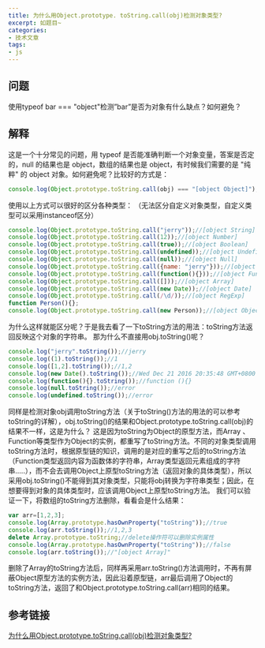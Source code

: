 ```yaml
---
title: 为什么用Object.prototype. toString.call(obj)检测对象类型?
excerpt: 如题目~
categories:
- 技术文章
tags:
- js
---
```


## 问题
使用typeof bar === "object"检测”bar”是否为对象有什么缺点？如何避免？

## 解释
这是一个十分常见的问题，用 typeof 是否能准确判断一个对象变量，答案是否定的，null 的结果也是 object，数组的结果也是 object，有时候我们需要的是 "纯粹" 的 object 对象。如何避免呢？比较好的方式是：
```javascript
console.log(Object.prototype.toString.call(obj) === "[object Object]");
```
使用以上方式可以很好的区分各种类型：
（无法区分自定义对象类型，自定义类型可以采用instanceof区分）
```javascript
console.log(Object.prototype.toString.call("jerry"));//[object String]
console.log(Object.prototype.toString.call(12));//[object Number]
console.log(Object.prototype.toString.call(true));//[object Boolean]
console.log(Object.prototype.toString.call(undefined));//[object Undefined]
console.log(Object.prototype.toString.call(null));//[object Null]
console.log(Object.prototype.toString.call({name: "jerry"}));//[object Object]
console.log(Object.prototype.toString.call(function(){}));//[object Function]
console.log(Object.prototype.toString.call([]));//[object Array]
console.log(Object.prototype.toString.call(new Date));//[object Date]
console.log(Object.prototype.toString.call(/\d/));//[object RegExp]
function Person(){};
console.log(Object.prototype.toString.call(new Person));//[object Object]
```
为什么这样就能区分呢？于是我去看了一下toString方法的用法：toString方法返回反映这个对象的字符串。
那为什么不直接用obj.toString()呢？
```javascript
console.log("jerry".toString());//jerry
console.log((1).toString());//1
console.log([1,2].toString());//1,2
console.log(new Date().toString());//Wed Dec 21 2016 20:35:48 GMT+0800 (中国标准时间)
console.log(function(){}.toString());//function (){}
console.log(null.toString());//error
console.log(undefined.toString());//error
```
同样是检测对象obj调用toString方法（关于toString()方法的用法的可以参考toString的详解），obj.toString()的结果和Object.prototype.toString.call(obj)的结果不一样，这是为什么？
这是因为toString为Object的原型方法，而Array 、Function等类型作为Object的实例，都重写了toString方法。不同的对象类型调用toString方法时，根据原型链的知识，调用的是对应的重写之后的toString方法（Function类型返回内容为函数体的字符串，Array类型返回元素组成的字符串.....），而不会去调用Object上原型toString方法（返回对象的具体类型），所以采用obj.toString()不能得到其对象类型，只能将obj转换为字符串类型；因此，在想要得到对象的具体类型时，应该调用Object上原型toString方法。
我们可以验证一下，将数组的toString方法删除，看看会是什么结果：
```javascript
var arr=[1,2,3];
console.log(Array.prototype.hasOwnProperty("toString"));//true
console.log(arr.toString());//1,2,3
delete Array.prototype.toString;//delete操作符可以删除实例属性
console.log(Array.prototype.hasOwnProperty("toString"));//false
console.log(arr.toString());//"[object Array]"
```
删除了Array的toString方法后，同样再采用arr.toString()方法调用时，不再有屏蔽Object原型方法的实例方法，因此沿着原型链，arr最后调用了Object的toString方法，返回了和Object.prototype.toString.call(arr)相同的结果。

## 参考链接
[为什么用Object.prototype.toString.call(obj)检测对象类型?](https://www.cnblogs.com/youhong/p/6209054.html)